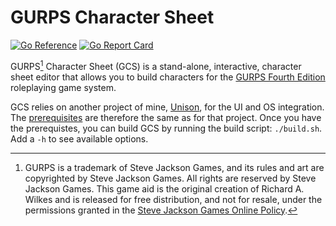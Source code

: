 # GURPS Character Sheet

[![Go Reference](https://pkg.go.dev/badge/github.com/richardwilkes/gcs/v5.svg)](https://pkg.go.dev/github.com/richardwilkes/gcs/v5)
[![Go Report Card](https://goreportcard.com/badge/github.com/richardwilkes/gcs/v5)](https://goreportcard.com/report/github.com/richardwilkes/gcs/v5)

GURPS[^1] Character Sheet (GCS) is a stand-alone, interactive, character sheet editor that allows you to build
characters for the [GURPS Fourth Edition](http://www.sjgames.com/gurps) roleplaying game system.

GCS relies on another project of mine, [Unison](https://github.com/richardwilkes/unison),
for the UI and OS integration. The [prerequisites](https://github.com/richardwilkes/unison/blob/main/README.md) are
therefore the same as for that project. Once you have the prerequistes, you can build GCS by running the build script:
`./build.sh`. Add a `-h` to see available options.

[^1]: GURPS is a trademark of Steve Jackson Games, and its rules and art are copyrighted by Steve Jackson Games. All
rights are reserved by Steve Jackson Games. This game aid is the original creation of Richard A. Wilkes and is
released for free distribution, and not for resale, under the permissions granted in the
[Steve Jackson Games Online Policy](http://www.sjgames.com/general/online_policy.html).
